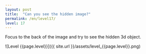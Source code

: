 ```yaml
---
layout: post
title:  "Can you see the hidden image?"
permalink: /en/level17/
level: 17
---
```

Focus to the back of the image and try to see the hidden 3d object.

![Level {{page.level}}]({{ site.url }}/assets/level_{{page.level}}.png)